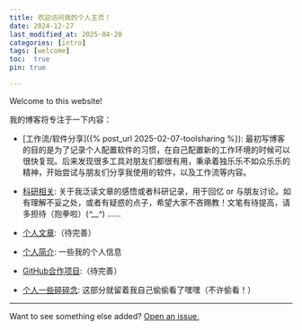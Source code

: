 ```yaml
---
title: 欢迎访问我的个人主页！
date: 2024-12-27
last_modified_at: 2025-04-20
categories: [intro]
tags: [welcome]
toc:  true
pin: true

---
```


Welcome to this website! 

我的博客将专注于一下内容：

- [工作流/软件分享]({% post_url 2025-02-07-toolsharing %}): 最初写博客的目的是为了记录个人配置软件的习惯，在自己配置新的工作环境的时候可以很快复现。后来发现很多工具对朋友们都很有用，秉承着独乐乐不如众乐乐的精神，开始尝试与朋友们分享我使用的软件，以及工作流等内容。

- [科研相关](/categories/research/): 关于我泛读文章的感悟或者科研记录，用于回忆 or 与朋友讨论。如有理解不妥之处，或者有疑惑的点子，希望大家不吝赐教！文笔有待提高，请多担待（抱拳啦）(*^__^*) ……

- [个人文章](/publications/):（待完善）

- [个人简介](/aboutme/): 一些我的个人信息

- [GitHub合作项目](/github_project/):（待完善）

- [个人一些碎碎念](/categories/personal/): 这部分就留着我自己偷偷看了嘿嘿（不许偷看！）

---

Want to see something else added? <a href="https://github.com/MingshuoXu/MingshuoXu.github.io/issues/new">Open an issue.</a>

[^fn-sample_footnote]: Handy! Now click the return link to go back.
